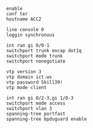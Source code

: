 ```shell
enable
conf ter
hostname ACC2
```
```shell
line console 0
loggin synchronous
```
```shell
int ran gi 0/0-1
switchport trunk encap dot1q
switchport mode trunk
switchport nonegotiate
```
```shell
vtp version 3
vtp domain ict.ws
vtp password Skill39!
vtp mode client
```
```shell
int ran gi 0/2-3,gi 1/0-3
switchport mode access
switchport vlan 3
spanning-tree portfast
spanning-tree bpduguard enable
```
